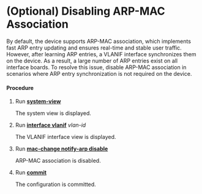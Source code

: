 (Optional) Disabling ARP-MAC Association
========================================

By default, the device supports ARP-MAC association, which implements fast ARP entry updating and ensures real-time and stable user traffic. However, after learning ARP entries, a VLANIF interface synchronizes them on the device. As a result, a large number of ARP entries exist on all interface boards. To resolve this issue, disable ARP-MAC association in scenarios where ARP entry synchronization is not required on the device.

#### Procedure

1. Run [**system-view**](cmdqueryname=system-view)
   
   
   
   The system view is displayed.
2. Run [**interface vlanif**](cmdqueryname=interface+vlanif) *vlan-id*
   
   
   
   The VLANIF interface view is displayed.
3. Run [**mac-change notify-arp disable**](cmdqueryname=mac-change+notify-arp+disable)
   
   
   
   ARP-MAC association is disabled.
4. Run [**commit**](cmdqueryname=commit)
   
   
   
   The configuration is committed.